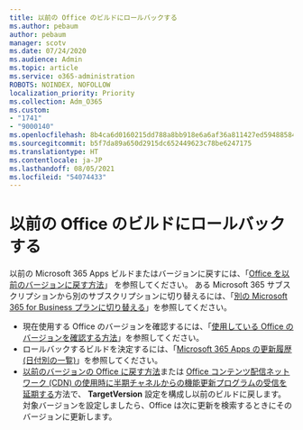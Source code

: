 ```yaml
---
title: 以前の Office のビルドにロールバックする
ms.author: pebaum
author: pebaum
manager: scotv
ms.date: 07/24/2020
ms.audience: Admin
ms.topic: article
ms.service: o365-administration
ROBOTS: NOINDEX, NOFOLLOW
localization_priority: Priority
ms.collection: Adm_O365
ms.custom:
- "1741"
- "9000140"
ms.openlocfilehash: 8b4ca6d0160215dd788a8bb918e6a6af36a811427ed594885843140cc1727c16
ms.sourcegitcommit: b5f7da89a650d2915dc652449623c78be6247175
ms.translationtype: HT
ms.contentlocale: ja-JP
ms.lasthandoff: 08/05/2021
ms.locfileid: "54074433"
---
```

# <a name="roll-back-to-an-earlier-build-of-office"></a>以前の Office のビルドにロールバックする

以前の Microsoft 365 Apps ビルドまたはバージョンに戻すには、「[Office を以前のバージョンに戻す方法](https://support.microsoft.com/help/2770432/how-to-revert-to-an-earlier-version-of-office-2013-or-office-2016-clic)」 を参照してください。 ある Microsoft 365 サブスクリプションから別のサブスクリプションに切り替えるには、「[別の Microsoft 365 for Business プランに切り替える](https://docs.microsoft.com/office365/admin/subscriptions-and-billing/switch-to-a-different-plan)」を参照してください。

- 現在使用する Office のバージョンを確認するには、「[使用している Office のバージョンを確認する方法](https://support.office.com/article/about-office-what-version-of-office-am-i-using-932788b8-a3ce-44bf-bb09-e334518b8b19)」を参照してください。
- ロールバックするビルドを決定するには、「[Microsoft 365 Apps の更新履歴 (日付別の一覧)](https://docs.microsoft.com/officeupdates/update-history-office365-proplus-by-date?redirectSourcePath=%252fen-us%252farticle%252fae942449-1fca-4484-898b-a933ea23def7)」を参照してください。
- [以前のバージョンの Office に戻す方法](https://support.microsoft.com/help/2770432/how-to-revert-to-an-earlier-version-of-office-2013-or-office-2016-clic)または [Office コンテンツ配信ネットワーク (CDN) の使用時に半期チャネルからの機能更新プログラムの受信を延期する](https://docs.microsoft.com/deployoffice/delay-receiving-feature-updates-from-deferred-channel-for-office-365-proplus#delay-receiving-feature-updates-from-semi-annual-channel-when-using-the-office-content-delivery-network-cdn)方法で、 **TargetVersion** 設定を構成し以前のビルドに戻します。</br>
    対象バージョンを設定しましたら、Office は次に更新を検索するときにそのバージョンに更新します。